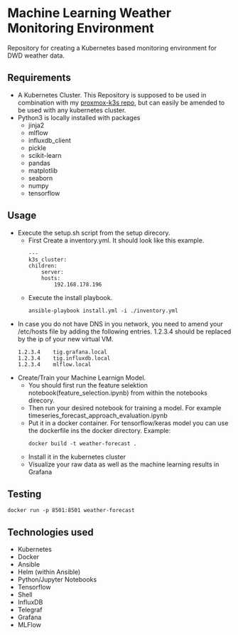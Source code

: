 # Machine Learning Weather Monitoring Environment

Repository for creating a Kubernetes based monitoring environment for DWD weather data.

Requirements
------------
* A Kubernetes Cluster. This Repository is supposed to be used in combination with my [proxmox-k3s repo](https://github.com/TobiasSackmann/proxmox-k3s), but can easily be amended to be used with any kubernetes cluster.
* Python3 is locally installed with packages
    * jinja2
    * mlflow
    * influxdb_client
    * pickle
    * scikit-learn
    * pandas
    * matplotlib
    * seaborn
    * numpy
    * tensorflow

Usage
-----
* Execute the setup.sh script from the setup direcory.
    * First Create a inventory.yml. It should look like this example.
        ```shell
        ---
        k3s_cluster:
        children:
            server:
            hosts:
                192.168.178.196
        ```
    * Execute the install playbook.
        ```shell
        ansible-playbook install.yml -i ./inventory.yml
        ```
* In case you do not have DNS in you network, you need to amend your /etc/hosts file by adding the following entries. 1.2.3.4 should be replaced by the ip of your new virtual VM.
    ```shell
    1.2.3.4    tig.grafana.local
    1.2.3.4    tig.influxdb.local
    1.2.3.4    mlflow.local
    ```
* Create/Train your Machine Learnign Model.
    * You should first run the feature selektion notebook(feature_selection.ipynb) from within the notebooks direcory.
    * Then run your desired notebook for training a model. For example timeseries_forecast_approach_evaluation.ipynb
    * Put it in a docker container. For tensorflow/keras model you can use the dockerfile ins the docker directory. Example:
        ```shell
        docker build -t weather-forecast .
        ```
    * Install it in the kubernetes cluster
    * Visualize your raw data as well as the machine learning results in Grafana

Testing
-----
```shell
docker run -p 8501:8501 weather-forecast
```

Technologies used
-----

* Kubernetes
* Docker
* Ansible
* Helm (within Ansible)
* Python/Jupyter Notebooks
* Tensorflow
* Shell
* InfluxDB
* Telegraf
* Grafana
* MLFlow
